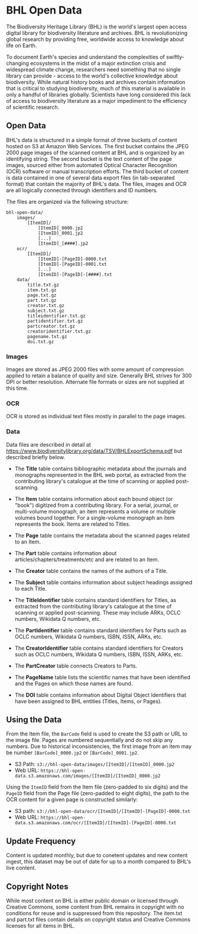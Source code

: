 # BHL Open Data

The Biodiversity Heritage Library (BHL) is the world's largest open access digital library for biodiversity literature and archives. BHL is revolutionizing global research by providing free, worldwide access to knowledge about life on Earth.

To document Earth's species and understand the complexities of swiftly-changing ecosystems in the midst of a major extinction crisis and widespread climate change, researchers need something that no single library can provide - access to the world's collective knowledge about biodiversity. While natural history books and archives contain information that is critical to studying biodiversity, much of this material is available in only a handful of libraries globally. Scientists have long considered this lack of access to biodiversity literature as a major impediment to the efficiency of scientific research.

## Open Data
BHL's data is structured in a simple format of three buckets of content hosted on S3 at Amazon Web Services. The first bucket contains the JPEG 2000 page images of the scanned content at BHL and is organized by an identifying string. The second bucket is the text content of the page images, sourced either from automated Optical Character Recognition (OCR) software or manual transcription efforts. The third bucket of content is data contained in one of several data export files (in tab-separated format) that contain the majority of BHL's data. The files, images and OCR are all logically connected through identifiers and ID numbers.

The files are organized via the following structure:

```
bhl-open-data/
    images/
        [ItemID]/
            [ItemID]_0000.jp2
            [ItemID]_0001.jp2
            [...]
            [ItemID]_[####].jp2
    ocr/
        [ItemID]/
            [ItemID]-[PageID]-0000.txt
            [ItemID]-[PageID]-0001.txt
            [...]
            [ItemID]-[PageID]-[####].txt
    data/
        title.txt.gz
        item.txt.gz
        page.txt.gz
        part.txt.gz
        creator.txt.gz
        subject.txt.gz
        titleidentifier.txt.gz
        partidentifier.txt.gz
        partcreator.txt.gz
        creatoridentifier.txt.gz
        pagename.txt.gz
        doi.txt.gz
```

### Images

Images are stored as JPEG 2000 files with some amount of compression applied to retain a balance of quality and size. Generally BHL strives for 300 DPI or better resolution. Alternate file formats or sizes are not supplied at this time.

### OCR

OCR is stored as individual text files mostly in parallel to the page images. 

### Data

Data files are described in detail at https://www.biodiversitylibrary.org/data/TSV/BHLExportSchema.pdf but described briefly below. 

* The **Title** table contains bibliographic metadata about the journals and monographs represented in the BHL web portal, as extracted from the contributing library's catalogue at the time of scanning or applied post-scanning. 

* The **Item** table contains information about each bound object (or "book") digitized from a contributing library. For a serial, journal, or multi-volume monograph, an item represents a volume or multiple volumes bound together. For a single-volume monograph an item represents the book. Items are related to Titles.

* The **Page** table contains the metadata about the scanned pages related to an Item.

* The **Part** table contains information about articles/chapters/treatments/etc and are related to an Item.

* The **Creator** table contains the names of the authors of a Title.

* The **Subject** table contains information about subject headings assigned to each Title.

* The **TitleIdentifier** table contains standard identifiers for Titles, as extracted from the contributing library's catalogue at the time of scanning or applied post-scanning. These may include ARKs, OCLC numbers, Wikidata Q numbers, etc.

* The **PartIdentifier** table contains standard identifiers for Parts such as OCLC numbers, Wikidata Q numbers, ISBN, ISSN, ARKs, etc.

* The **CreatorIdentifier** table contains standard identifiers for Creators such as OCLC numbers, Wikidata Q numbers, ISBN, ISSN, ARKs, etc.

* The **PartCreator** table connects Creators to Parts.

* The **PageName** table lists the scientific names that have been identified and the Pages on which those names are found.

* The **DOI** table contains information about Digital Object Identifiers that have been assigned to BHL entities (Titles, Items, or Pages).

## Using the Data

From the Item file, the `BarCode` field is used to create the S3 path or URL to the image file. Pages are numbered sequentially and do not skip any numbers. Due to historical inconsistencies, the first image from an item may be number `[BarCode]_0000.jp2` or `[BarCode]_0001.jp2`.

* S3 Path: `s3://bhl-open-data/images/[ItemID]/[ItemID]_0000.jp2`
* Web URL: `https://bhl-open-data.s3.amazonaws.com/images/[ItemID]/[ItemID]_0000.jp2`

Using the `ItemID` field from the Item file (zero-padded to six digits) and the `PageID` field from the Page file (zero-padded to eight digits), the path to the OCR content for a given page is constructed similarly: 

* S3 path: `s3://bhl-open-data/ocr/[ItemID]/[ItemID]-[PageID]-0000.txt`
* Web URL: `https://bhl-open-data.s3.amazonaws.com/ocr/[ItemID]/[ItemID]-[PageID]-0000.txt`

## Update Frequency

Content is updated monthly, but due to conetent updates and new content ingest, this dataset may be out of date for up to a month compared to BHL's live content.

## Copyright Notes

While most content on BHL is either public domain or licensed through Creative Commons, some content from BHL remains in copyright with no conditions for reuse and is suppressed from this repository. The item.txt and part.txt files contain details on copyright status and Creative Commons licenses for all items in BHL.
